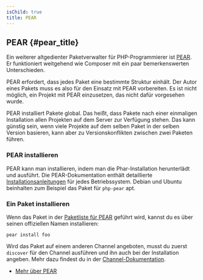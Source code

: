```yaml
---
isChild: true
title: PEAR
---
```


## PEAR {#pear_title}

Ein weiterer altgedienter Paketverwalter für PHP-Programmierer ist [PEAR][1]. Er funktioniert weitgehend wie Composer mit ein paar bemerkenswerten Unterschieden.

PEAR erfordert, dass jedes Paket eine bestimmte Struktur einhält. Der Autor eines Pakets muss es also für den Einsatz mit PEAR vorbereiten. Es ist nicht möglich, ein Projekt mit PEAR einzusetzen, das nicht dafür vorgesehen wurde.

PEAR installiert Pakete global. Das heißt, dass Pakete nach einer einmaligen Installation allen Projekten auf dem Server zur Verfügung stehen. Das kann günstig sein, wenn viele Projekte auf dem selben Paket in der selben Version basieren, kann aber zu Versionskonflikten zwischen zwei Paketen führen.  

### PEAR installieren

PEAR kann man installieren, indem man die Phar-Installation herunterlädt und ausführt. Die PEAR-Dokumentation enthält detaillierte [Installationsanleitungen][2] für jedes Betriebssystem. Debian und Ubuntu beinhalten zum Beispiel das Paket für ``php-pear`` apt.

### Ein Paket installieren

Wenn das Paket in der [Paketliste für PEAR][3] geführt wird, kannst du es über seinen offiziellen Namen installieren:

    pear install foo
    
Wird das Paket auf einem anderen Channel angeboten, musst du zuerst `discover` für den Channel ausführen und ihn auch bei der Installation angeben. Mehr dazu findest du in der [Channel-Dokumentation][4].

* [Mehr über PEAR][1]

[1]: http://pear.php.net/
[2]: http://pear.php.net/manual/de/installation.getting.php
[3]: http://pear.php.net/packages.php
[4]: http://pear.php.net/manual/de/guide.users.commandline.channels.php

